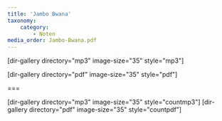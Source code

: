 ```yaml
---
title: 'Jambo Bwana'
taxonomy:
    category:
        - Noten
media_order: Jambo-Bwana.pdf
---
```


[dir-gallery directory="mp3" image-size="35" style="mp3"]

[dir-gallery directory="pdf" image-size="35" style="pdf"]

===

[dir-gallery directory="mp3" image-size="35" style="countmp3"]
[dir-gallery directory="pdf" image-size="35" style="countpdf"]